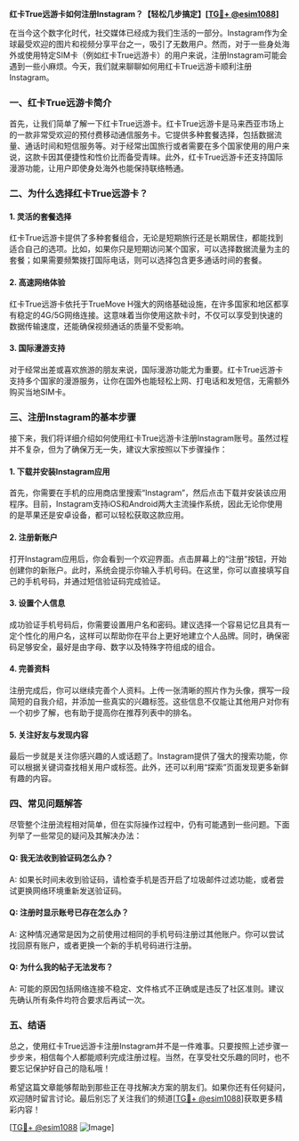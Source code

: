 **红卡True远游卡如何注册Instagram？【轻松几步搞定】[[TG💪+ @esim1088](https://t.me/s/esim1088)]**

在当今这个数字化时代，社交媒体已经成为我们生活的一部分。Instagram作为全球最受欢迎的图片和视频分享平台之一，吸引了无数用户。然而，对于一些身处海外或使用特定SIM卡（例如红卡True远游卡）的用户来说，注册Instagram可能会遇到一些小麻烦。今天，我们就来聊聊如何用红卡True远游卡顺利注册Instagram。

### 一、红卡True远游卡简介

首先，让我们简单了解一下红卡True远游卡。红卡True远游卡是马来西亚市场上的一款非常受欢迎的预付费移动通信服务卡。它提供多种套餐选择，包括数据流量、通话时间和短信服务等。对于经常出国旅行或者需要在多个国家使用的用户来说，这款卡因其便捷性和性价比而备受青睐。此外，红卡True远游卡还支持国际漫游功能，让用户即使身处海外也能保持联络畅通。

### 二、为什么选择红卡True远游卡？

#### 1. 灵活的套餐选择
红卡True远游卡提供了多种套餐组合，无论是短期旅行还是长期居住，都能找到适合自己的选项。比如，如果你只是短期访问某个国家，可以选择数据流量为主的套餐；如果需要频繁拨打国际电话，则可以选择包含更多通话时间的套餐。

#### 2. 高速网络体验
红卡True远游卡依托于TrueMove H强大的网络基础设施，在许多国家和地区都享有稳定的4G/5G网络连接。这意味着当你使用这款卡时，不仅可以享受到快速的数据传输速度，还能确保视频通话的质量不受影响。

#### 3. 国际漫游支持
对于经常出差或喜欢旅游的朋友来说，国际漫游功能尤为重要。红卡True远游卡支持多个国家的漫游服务，让你在国外也能轻松上网、打电话和发短信，无需额外购买当地SIM卡。

### 三、注册Instagram的基本步骤

接下来，我们将详细介绍如何使用红卡True远游卡注册Instagram账号。虽然过程并不复杂，但为了确保万无一失，建议大家按照以下步骤操作：

#### 1. 下载并安装Instagram应用
首先，你需要在手机的应用商店里搜索“Instagram”，然后点击下载并安装该应用程序。目前，Instagram支持iOS和Android两大主流操作系统，因此无论你使用的是苹果还是安卓设备，都可以轻松获取这款应用。

#### 2. 注册新账户
打开Instagram应用后，你会看到一个欢迎界面。点击屏幕上的“注册”按钮，开始创建你的新账户。此时，系统会提示你输入手机号码。在这里，你可以直接填写自己的手机号码，并通过短信验证码完成验证。

#### 3. 设置个人信息
成功验证手机号码后，你需要设置用户名和密码。建议选择一个容易记忆且具有一定个性化的用户名，这样可以帮助你在平台上更好地建立个人品牌。同时，确保密码足够安全，最好是由字母、数字以及特殊字符组成的组合。

#### 4. 完善资料
注册完成后，你可以继续完善个人资料。上传一张清晰的照片作为头像，撰写一段简短的自我介绍，并添加一些真实的兴趣标签。这些信息不仅能让其他用户对你有一个初步了解，也有助于提高你在推荐列表中的排名。

#### 5. 关注好友与发现内容
最后一步就是关注你感兴趣的人或话题了。Instagram提供了强大的搜索功能，你可以根据关键词查找相关用户或标签。此外，还可以利用“探索”页面发现更多新鲜有趣的内容。

### 四、常见问题解答

尽管整个注册流程相对简单，但在实际操作过程中，仍有可能遇到一些问题。下面列举了一些常见的疑问及其解决办法：

#### Q: 我无法收到验证码怎么办？
A: 如果长时间未收到验证码，请检查手机是否开启了垃圾邮件过滤功能，或者尝试更换网络环境重新发送验证码。

#### Q: 注册时显示账号已存在怎么办？
A: 这种情况通常是因为之前使用过相同的手机号码注册过其他账户。你可以尝试找回原有账户，或者更换一个新的手机号码进行注册。

#### Q: 为什么我的帖子无法发布？
A: 可能的原因包括网络连接不稳定、文件格式不正确或是违反了社区准则。建议先确认所有条件均符合要求后再试一次。

### 五、结语

总之，使用红卡True远游卡注册Instagram并不是一件难事。只要按照上述步骤一步步来，相信每个人都能顺利完成注册过程。当然，在享受社交乐趣的同时，也不要忘记保护好自己的隐私哦！

希望这篇文章能够帮助到那些正在寻找解决方案的朋友们。如果你还有任何疑问，欢迎随时留言讨论。最后别忘了关注我们的频道[[TG💪+ @esim1088](https://t.me/s/esim1088)]获取更多精彩内容！

[[TG💪+ @esim1088](https://t.me/s/esim1088) ![Image](https://i.postimg.cc/4NQfJmqS/Snipaste-2025-05-13-00-14-12.png)]